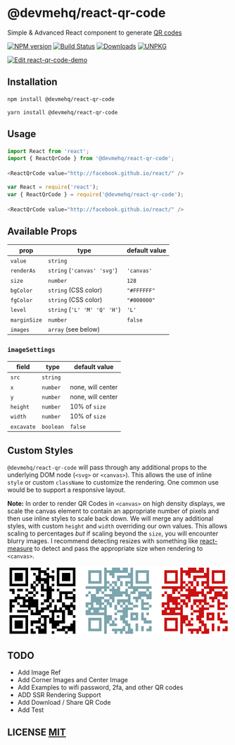 # @devmehq/react-qr-code

Simple & Advanced React component to generate [QR codes](http://en.wikipedia.org/wiki/QR_code)


[![NPM version](https://badgen.net/npm/v/@devmehq/react-qr-code)](https://npm.im/@devmehq/react-qr-code)
[![Build Status](https://github.com/devmehq/react-qr-code/workflows/CI/badge.svg)](https://github.com/devmehq/react-qr-code/actions)
[![Downloads](https://img.shields.io/npm/dm/@devmehq/react-qr-code.svg)](https://www.npmjs.com/package/@devmehq/react-qr-code)
[![UNPKG](https://img.shields.io/badge/UNPKG-OK-179BD7.svg)](https://unpkg.com/browse/@devmehq/react-qr-code@latest/)

[![Edit react-qr-code-demo](https://codesandbox.io/static/img/play-codesandbox.svg)](https://codesandbox.io/s/react-qr-code-demo-ccho5l?fontsize=14&hidenavigation=1&theme=dark)
## Installation

```npm
npm install @devmehq/react-qr-code
```

```yarn
yarn install @devmehq/react-qr-code
```

## Usage

```typescript
import React from 'react';
import { ReactQrCode } from '@devmehq/react-qr-code';

<ReactQrCode value="http://facebook.github.io/react/" />
```

```js
var React = require('react');
var { ReactQrCode } = require('@devmehq/react-qr-code');

<ReactQrCode value="http://facebook.github.io/react/" />
```

## Available Props

| prop         | type                         | default value |
|--------------|------------------------------|---------------|
| `value`      | `string`                     |               |
| `renderAs`   | `string` (`'canvas' 'svg'`)  | `'canvas'`    |
| `size`       | `number`                     | `128`         |
| `bgColor`    | `string` (CSS color)         | `"#FFFFFF"`   |
| `fgColor`    | `string` (CSS color)         | `"#000000"`   |
| `level`      | `string` (`'L' 'M' 'Q' 'H'`) | `'L'`         |
| `marginSize` | `number`                     | `false`       |
| `images`     | `array` (see below)          |               |

### `imageSettings`

| field      | type      | default value     |
|------------|-----------|-------------------|
| `src`      | `string`  |                   |
| `x`        | `number`  | none, will center |
| `y`        | `number`  | none, will center |
| `height`   | `number`  | 10% of `size`     |
| `width`    | `number`  | 10% of `size`     |
| `excavate` | `boolean` | `false`           |

## Custom Styles

`@devmehq/react-qr-code` will pass through any additional props to the underlying DOM node (`<svg>` or `<canvas>`). This allows the use of inline `style` or custom `className` to customize the rendering. One common use would be to support a responsive layout.

**Note:** In order to render QR Codes in `<canvas>` on high density displays, we scale the canvas element to contain an appropriate number of pixels and then use inline styles to scale back down. We will merge any additional styles, with custom `height` and `width` overriding our own values. This allows scaling to percentages *but* if scaling beyond the `size`, you will encounter blurry images. I recommend detecting resizes with something like [react-measure](https://github.com/souporserious/react-measure) to detect and pass the appropriate size when rendering to `<canvas>`.

<img src="https://github.com/devmehq/react-qr-code/raw/master/examples/qrcode-demo.png" alt="qrcode-demo">


## TODO
- Add Image Ref
- Add Corner Images and Center Image
- Add Examples to wifi password, 2fa, and other QR codes
- ADD SSR Rendering Support
- Add Download / Share QR Code
- Add Test

## LICENSE [MIT](LICENSE.md)
